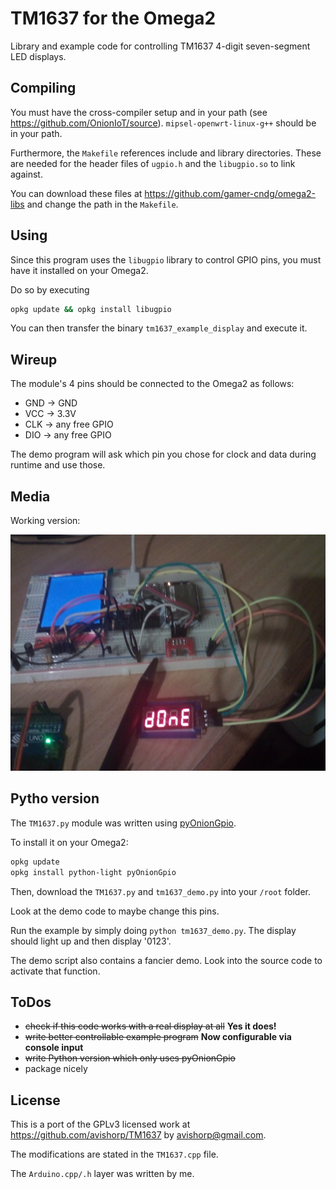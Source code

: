 # TM1637 for the Omega2
Library and example code for controlling TM1637 4-digit seven-segment LED displays.

## Compiling
You must have the cross-compiler setup and in your path (see https://github.com/OnionIoT/source). `mipsel-openwrt-linux-g++` should be in your path. 

Furthermore, the `Makefile` references include and library directories. These are needed for the header files of `ugpio.h` and the `libugpio.so` to link against.

You can download these files at https://github.com/gamer-cndg/omega2-libs and change the path in the `Makefile`.

## Using 

Since this program uses the `libugpio` library to control GPIO pins, you must have it installed on your Omega2.

Do so by executing 

```sh 
opkg update && opkg install libugpio
```

You can then transfer the binary `tm1637_example_display` and execute it. 

## Wireup

The module's 4 pins should be connected to the Omega2 as follows:

* GND -> GND 
* VCC -> 3.3V
* CLK -> any free GPIO 
* DIO -> any free GPIO  

The demo program will ask which pin you chose for clock and data during runtime and use those.

## Media 

Working version: 

![working_module](working.jpg)

## Pytho version

The `TM1637.py` module was written using [pyOnionGpio](https://docs.onion.io/omega2-docs/gpio-python-module.html).

To install it on your Omega2: 

```sh
opkg update
opkg install python-light pyOnionGpio
```

Then, download the `TM1637.py` and `tm1637_demo.py` into your `/root` folder. 

Look at the demo code to maybe change this pins. 

Run the example by simply doing `python tm1637_demo.py`. The display should light up and then display '0123'. 

The demo script also contains a fancier demo. Look into the source code to activate that function.

## ToDos 

* ~~check if this code works with a real display at all~~ **Yes it does!**
* ~~write better controllable example program~~ **Now configurable via console input**
* ~~write Python version which only uses pyOnionGpio~~
* package nicely

## License

This is a port of the GPLv3 licensed work at https://github.com/avishorp/TM1637 by avishorp@gmail.com.

The modifications are stated in the `TM1637.cpp` file. 

The `Arduino.cpp/.h` layer was written by me.
